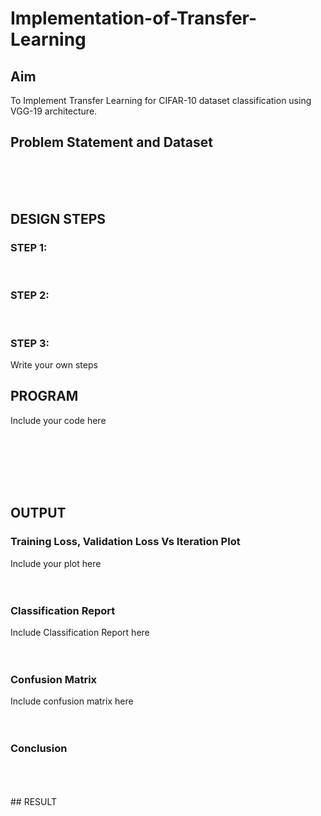 # Implementation-of-Transfer-Learning
## Aim
To Implement Transfer Learning for CIFAR-10 dataset classification using VGG-19 architecture.
## Problem Statement and Dataset
</br>
</br>
</br>

## DESIGN STEPS
### STEP 1:
</br>

### STEP 2:
</br>

### STEP 3:

Write your own steps
<br/>

## PROGRAM
Include your code here
```python








```


## OUTPUT
### Training Loss, Validation Loss Vs Iteration Plot
Include your plot here
</br>
</br>
</br>
### Classification Report
Include Classification Report here
</br>
</br>
</br>
### Confusion Matrix
Include confusion matrix here
</br>
</br>
</br>
### Conclusion
</br>
</br>
</br>
## RESULT
</br>
</br>
</br>